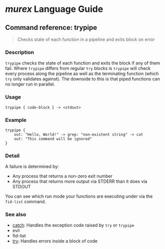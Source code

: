 # _murex_ Language Guide

## Command reference: trypipe

> Checks state of each function in a pipeline and exits block on error

### Description

`trypipe` checks the state of each function and exits the block if any of them
fail. Where `trypipe` differs from regular `try` blocks is `trypipe` will check
every process along the pipeline as well as the terminating function (which
`try` only validates against). The downside to this is that piped functions can
no longer run in parallel.

### Usage

    trypipe { code-block } -> <stdout>

### Example

    trypipe {
        out: "Hello, World!" -> grep: "non-existent string" -> cat
        out: "This command will be ignored"
    }

### Detail

A failure is determined by:

* Any process that returns a non-zero exit number
* Any process that returns more output via STDERR than it does via STDOUT

You can see which run mode your functions are executing under via the `fid-list`
command.

### See also

* [catch](catch.md): Handles the exception code raised by `try` or `trypipe`
* evil
* fid-list
* [try](try.md): Handles errors inside a block of code
